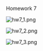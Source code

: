Homework 7

![hw7_1.png](https://i.loli.net/2020/04/23/DAdOHEGj4sxCBew.png)

![hw7_2.png](https://i.loli.net/2020/04/23/XtS3imJbNpnKMI1.png)

![hw7_3.png](https://i.loli.net/2020/04/23/lIaObgLdjBrpWAc.png)
